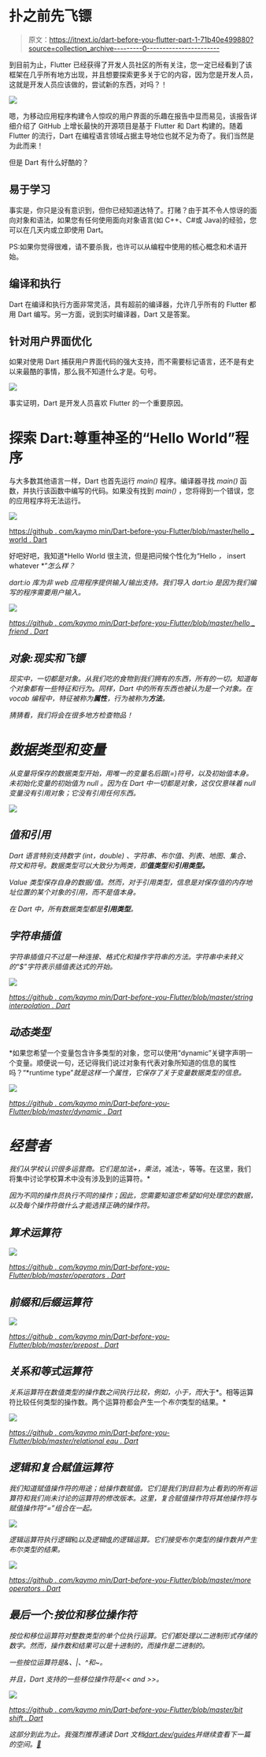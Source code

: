 # 扑之前先飞镖

> 原文：<https://itnext.io/dart-before-you-flutter-part-1-71b40e499880?source=collection_archive---------0----------------------->

到目前为止，Flutter 已经获得了开发人员社区的所有关注，您一定已经看到了该框架在几乎所有地方出现，并且想要探索更多关于它的内容，因为您是开发人员，这就是开发人员应该做的，尝试新的东西，对吗？！

![](img/047a47bc0e9b89be8e9f8f0696d27338.png)

嗯，为移动应用程序构建令人惊叹的用户界面的乐趣在报告中显而易见，该报告详细介绍了 GitHub 上增长最快的开源项目是基于 Flutter 和 Dart 构建的。随着 Flutter 的流行，Dart 在编程语言领域占据主导地位也就不足为奇了。我们当然是为此而来！

但是 Dart 有什么好酷的？

## 易于学习

事实是，你只是没有意识到，但你已经知道达特了。打赌？由于其不令人惊讶的面向对象和语法，如果您有任何使用面向对象语言(如 C++、C#或 Java)的经验，您可以在几天内或立即使用 Dart。

PS:如果你觉得很难，请不要杀我，也许可以从编程中使用的核心概念和术语开始。

## 编译和执行

Dart 在编译和执行方面非常灵活，具有超前的编译器，允许几乎所有的 Flutter 都用 Dart 编写。另一方面，说到实时编译器，Dart 又是答案。

## 针对用户界面优化

如果对使用 Dart 捕获用户界面代码的强大支持，而不需要标记语言，还不是有史以来最酷的事情，那么我不知道什么才是。句号。

![](img/defa0bded74d255713f57aab7684f3a0.png)

事实证明，Dart 是开发人员喜欢 Flutter 的一个重要原因。

# 探索 Dart:尊重神圣的“Hello World”程序

与大多数其他语言一样，Dart 也首先运行 *main()* 程序。编译器寻找 *main()* 函数，并执行该函数中编写的代码。如果没有找到 *main()* ，您将得到一个错误，您的应用程序将无法运行。

![](img/89f0eccff84b4a6c46aed3a27113cd61.png)

[https://github . com/kaymo min/Dart-before-you-Flutter/blob/master/hello _ world . Dart](https://github.com/kaymomin/Dart-before-you-Flutter/blob/master/hello_world.dart)

好吧好吧，我知道*Hello World 很主流，但是把问候个性化为“Hello *，* insert whatever *”*怎么样？*

*dart:io 库为非 web 应用程序提供输入/输出支持。我们导入 dart:io 是因为我们编写的程序需要用户输入。*

*![](img/fe85d5d5486b1d79c650d24ff578b0cd.png)*

*[https://github . com/kaymo min/Dart-before-you-Flutter/blob/master/hello _ friend . Dart](https://github.com/kaymomin/Dart-before-you-Flutter/blob/master/hello_friend.dart)*

## *对象:现实和飞镖*

*现实中，一切都是对象。从我们吃的食物到我们拥有的东西，所有的一切。知道每个对象都有一些特征和行为。同样，Dart 中的所有东西也被认为是一个对象。在 vocab 编程中，特征被称为**属性**，行为被称为**方法**。*

*猜猜看，我们将会在很多地方检查物品！*

# *数据类型和变量*

*从变量将保存的数据类型开始，用唯一的变量名后跟(=)符号，以及初始值本身。未初始化变量的初始值为 *null* 。因为在 Dart 中一切都是对象，这仅仅意味着 null 变量没有引用对象；它没有引用任何东西。*

*![](img/2c90f45e862ac023d2eae3270204d6b4.png)*

## *值和引用*

*Dart 语言特别支持数字 *(int，double)* 、字符串、布尔值、列表、地图、集合、符文和符号。数据类型可以大致分为两类，即**值类型**和**引用类型。***

*Value 类型保存自身的数据/值。然而，对于引用类型，信息是对保存值的内存地址位置的某个对象的引用，而不是值本身。*

*在 Dart 中，所有数据类型都是**引用类型**。*

## *字符串插值*

*字符串插值只不过是一种连接、格式化和操作字符串的方法。字符串中未转义的“$”字符表示插值表达式的开始。*

*![](img/25d43a0faca351507f0ab8793a48c4c5.png)*

*[https://github . com/kaymo min/Dart-before-you-Flutter/blob/master/string interpolation . Dart](https://github.com/kaymomin/Dart-before-you-Flutter/blob/master/StringInterpolation.dart)*

## *动态类型*

*如果您希望一个变量包含许多类型的对象，您可以使用“dynamic”关键字声明一个变量。顺便说一句，还记得我们说过对象有代表对象所知道的信息的属性吗？“*runtime type”*就是这样一个属性，它保存了关于变量数据类型的信息。*

*![](img/eff98a835ec54dd47a67df8b5a9c6241.png)*

*[https://github . com/kaymo min/Dart-before-you-Flutter/blob/master/dynamic . Dart](https://github.com/kaymomin/Dart-before-you-Flutter/blob/master/dynamic.dart)*

# *经营者*

*我们从学校认识很多运营商。它们是加法+，乘法*，减法-，等等。在这里，我们将集中讨论学校算术中没有涉及到的运算符。*

*因为不同的操作员执行不同的操作；因此，您需要知道您希望如何处理您的数据，以及每个操作符做什么才能选择正确的操作符。*

## *算术运算符*

*![](img/8e5290bbe8d3b19e9635808659078406.png)*

*[https://github . com/kaymo min/Dart-before-you-Flutter/blob/master/operators . Dart](https://github.com/kaymomin/Dart-before-you-Flutter/blob/master/operators.dart)*

## *前缀和后缀运算符*

*![](img/382ad4a5afa530b875cc0f4bff4a3d44.png)*

*[https://github . com/kaymo min/Dart-before-you-Flutter/blob/master/prepost . Dart](https://github.com/kaymomin/Dart-before-you-Flutter/blob/master/prepost.dart)*

## *关系和等式运算符*

*关系运算符在数值类型的操作数之间执行比较，例如，*小于*，而*大于*。相等运算符比较任何类型的操作数。两个运算符都会产生一个*布尔*类型的结果。*

*![](img/75c16b75484891d67e70078d8c43d31b.png)*

*[https://github . com/kaymo min/Dart-before-you-Flutter/blob/master/relational equ . Dart](https://github.com/kaymomin/Dart-before-you-Flutter/blob/master/relationalEqu.dart)*

## *逻辑和复合赋值运算符*

*我们知道赋值操作符的用途；给操作数赋值。它们是我们到目前为止看到的所有运算符和我们尚未讨论的运算符的修改版本。这里，复合赋值操作符将其他操作符与赋值操作符“=”组合在一起。*

*![](img/e6649e4b90f3d6701517b063600d7138.png)*

*逻辑运算符执行逻辑*和*以及逻辑*或*的逻辑运算。它们接受布尔类型的操作数并产生布尔类型的结果。*

*![](img/55793142ab6a55ed4421d070808e5522.png)*

*[https://github . com/kaymo min/Dart-before-you-Flutter/blob/master/more operators . Dart](https://github.com/kaymomin/Dart-before-you-Flutter/blob/master/moreOperators.dart)*

## *最后一个:按位和移位操作符*

*按位和移位运算符对整数类型的单个位执行运算。它们都处理以二进制形式存储的数字。然而，操作数和结果可以是十进制的，而操作是二进制的。*

*一些按位运算符是&、|、^和~。*

*并且，Dart 支持的一些移位操作符是<< and >>。*

*![](img/aff15d4b002c9a63a8f44c5a13ee93b8.png)*

*[https://github . com/kaymo min/Dart-before-you-Flutter/blob/master/bit shift . Dart](https://github.com/kaymomin/Dart-before-you-Flutter/blob/master/bitshift.dart)*

*这部分到此为止。我强烈推荐通读 Dart 文档[dart.dev/guides](https://dart.dev/guides)并继续查看下一篇的空间。[🎯](https://emojipedia.org/direct-hit/)*